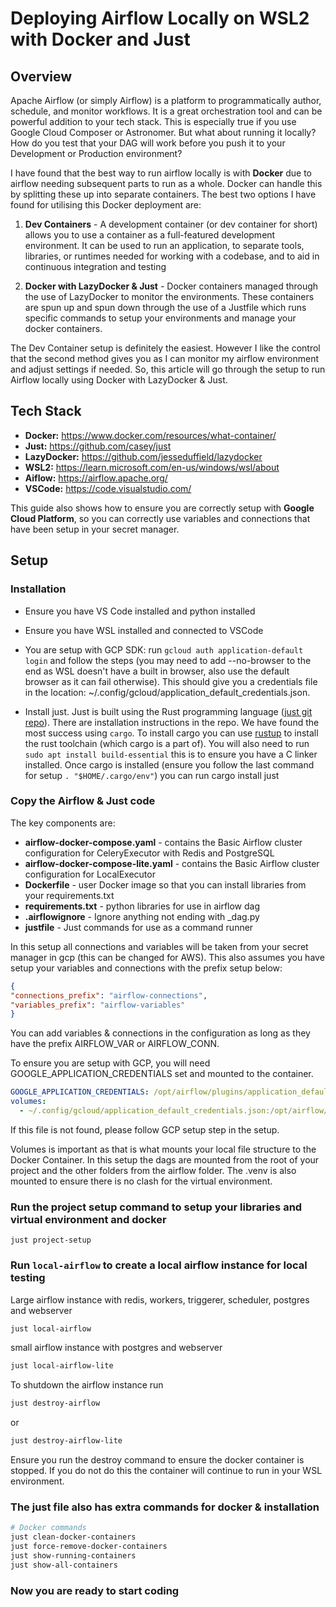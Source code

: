 # Deploying Airflow Locally on WSL2 with Docker and Just

## Overview

Apache Airflow (or simply Airflow) is a platform to programmatically author, schedule, and monitor workflows. It is a great orchestration tool and can be powerful addition to your tech stack. This is especially true if you use Google Cloud Composer or Astronomer. But what about running it locally? How do you test that your DAG will work before you push it to your Development or Production environment?

I have found that the best way to run airflow locally is with **Docker** due to airflow needing subsequent parts to run as a whole. Docker can handle this by splitting these up into separate containers. The best two options I have found for utilising this Docker deployment are:

1. **Dev Containers** - A development container (or dev container for short) allows you to use a container as a full-featured development environment. It can be used to run an application, to separate tools, libraries, or runtimes needed for working with a codebase, and to aid in continuous integration and testing

2. **Docker with LazyDocker & Just** - Docker containers managed through the use of LazyDocker to monitor the environments. These containers are spun up and spun down through the use of a Justfile which runs specific commands to setup your environments and manage your docker containers.

The Dev Container setup is definitely the easiest. However I like the control that the second method gives you as I can monitor my airflow environment and adjust settings if needed. So, this article will go through the setup to run Airflow locally using Docker with LazyDocker & Just.

## Tech Stack

* **Docker:** https://www.docker.com/resources/what-container/
* **Just:** https://github.com/casey/just
* **LazyDocker:** https://github.com/jesseduffield/lazydocker
* **WSL2:** https://learn.microsoft.com/en-us/windows/wsl/about
* **Aiflow:** https://airflow.apache.org/
* **VSCode:** https://code.visualstudio.com/

This guide also shows how to ensure you are correctly setup with **Google Cloud Platform**, so you can correctly use variables and connections that have been setup in your secret manager.

## Setup

### Installation

* Ensure you have VS Code installed and python installed
  
* Ensure you have WSL installed and connected to VSCode
  
* You are setup with GCP SDK: run `gcloud auth application-default login` and follow the steps (you may need to add --no-browser to the end as WSL doesn't have a built in browser, also use the default browser as it can fail otherwise).
This should give you a credentials file in the location: ~/.config/gcloud/application_default_credentials.json.

* Install just. Just is built using the Rust programming language ([just git repo](https://github.com/casey/just)).
There are installation instructions in the repo. We have found the most success using `cargo`.
To install cargo you can use [rustup](https://rustup.rs/) to install the rust toolchain
(which cargo is a part of). You will also need to run `sudo apt install build-essential` this is to ensure you have a C linker installed.
Once cargo is installed (ensure you follow the last command for setup `. "$HOME/.cargo/env"`) you can run cargo install just

### Copy the Airflow & Just code

The key components are:

* **airflow-docker-compose.yaml** - contains the Basic Airflow cluster configuration for CeleryExecutor with Redis and PostgreSQL
* **airflow-docker-compose-lite.yaml** - contains the Basic Airflow cluster configuration for LocalExecutor
* **Dockerfile** - user Docker image so that you can install libraries from your requirements.txt
* **requirements.txt** - python libraries for use in airflow dag 
* **.airflowignore** - Ignore anything not ending with _dag.py
* **justfile** - Just commands for use as a command runner

In this setup all connections and variables will be taken from your secret manager in gcp (this can be changed for AWS). This also assumes you have setup your variables and connections with the prefix setup below:

```json
{
"connections_prefix": "airflow-connections", 
"variables_prefix": "airflow-variables"
}
```
You can add variables & connections in the configuration as long as they have the prefix AIRFLOW_VAR or AIRFLOW_CONN.

To ensure you are setup with GCP, you will need GOOGLE_APPLICATION_CREDENTIALS set and mounted to the container.

```yaml
GOOGLE_APPLICATION_CREDENTIALS: /opt/airflow/plugins/application_default_credentials.json
volumes:
  - ~/.config/gcloud/application_default_credentials.json:/opt/airflow/plugins/application_default_credentials.json:rw
```

If this file is not found, please follow GCP setup step in the setup.

Volumes is important as that is what mounts your local file structure to the Docker Container. In this setup the dags are mounted from the root of your project and the other folders from the airflow folder. The .venv is also mounted to ensure there is no clash for the virtual environment.


### Run the project setup command to setup your libraries and virtual environment and docker

```
just project-setup
```

### Run `local-airflow` to create a local airflow instance for local testing

Large airflow instance with redis, workers, triggerer, scheduler, postgres and webserver
```bash
just local-airflow
```
small airflow instance with postgres and webserver
```bash
just local-airflow-lite
```

To shutdown the airflow instance run
```bash
just destroy-airflow
```
or
```bash
just destroy-airflow-lite
```

Ensure you run the destroy command to ensure the docker container is stopped. If you do not do this the container will continue to run in your WSL environment.

### The just file also has extra commands for docker & installation
```bash
# Docker commands
just clean-docker-containers
just force-remove-docker-containers
just show-running-containers
just show-all-containers
```

### Now you are ready to start coding
